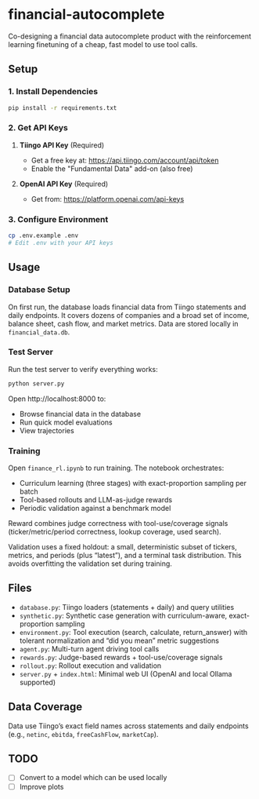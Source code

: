 # financial-autocomplete

Co-designing a financial data autocomplete product with the reinforcement learning finetuning of a cheap, fast model to use tool calls.

## Setup

### 1. Install Dependencies

```bash
pip install -r requirements.txt
```

### 2. Get API Keys

1. **Tiingo API Key** (Required)
   - Get a free key at: https://api.tiingo.com/account/api/token
   - Enable the "Fundamental Data" add-on (also free)

2. **OpenAI API Key** (Required)
   - Get from: https://platform.openai.com/api-keys

### 3. Configure Environment

```bash
cp .env.example .env
# Edit .env with your API keys
```

## Usage

### Database Setup

On first run, the database loads financial data from Tiingo statements and daily endpoints. It covers dozens of companies and a broad set of income, balance sheet, cash flow, and market metrics. Data are stored locally in `financial_data.db`.

### Test Server

Run the test server to verify everything works:

```bash
python server.py
```

Open http://localhost:8000 to:
- Browse financial data in the database
- Run quick model evaluations
- View trajectories

### Training

Open `finance_rl.ipynb` to run training. The notebook orchestrates:
- Curriculum learning (three stages) with exact-proportion sampling per batch
- Tool-based rollouts and LLM-as-judge rewards
- Periodic validation against a benchmark model

Reward combines judge correctness with tool-use/coverage signals (ticker/metric/period correctness, lookup coverage, used search).

Validation uses a fixed holdout: a small, deterministic subset of tickers, metrics, and periods (plus “latest”), and a terminal task distribution. This avoids overfitting the validation set during training.

## Files

- `database.py`: Tiingo loaders (statements + daily) and query utilities
- `synthetic.py`: Synthetic case generation with curriculum-aware, exact-proportion sampling
- `environment.py`: Tool execution (search, calculate, return_answer) with tolerant normalization and “did you mean” metric suggestions
- `agent.py`: Multi-turn agent driving tool calls
- `rewards.py`: Judge-based rewards + tool-use/coverage signals
- `rollout.py`: Rollout execution and validation
- `server.py` + `index.html`: Minimal web UI (OpenAI and local Ollama supported)

## Data Coverage

Data use Tiingo’s exact field names across statements and daily endpoints (e.g., `netinc`, `ebitda`, `freeCashFlow`, `marketCap`).

## TODO

- [ ] Convert to a model which can be used locally
- [ ] Improve plots